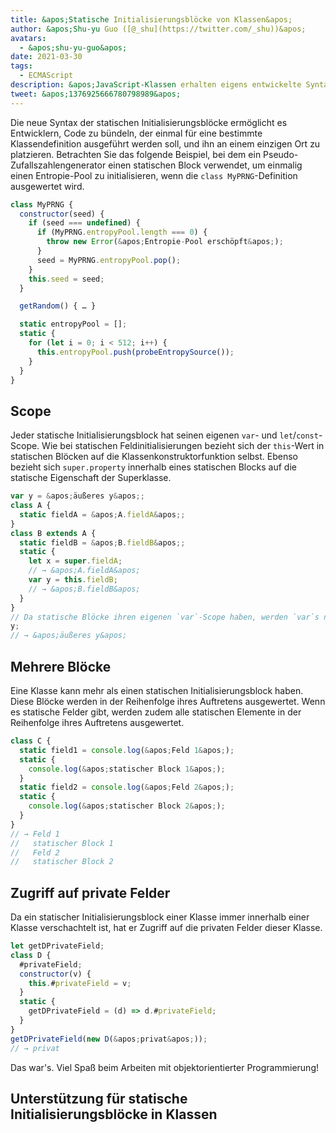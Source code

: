 ```yaml
---
title: &apos;Statische Initialisierungsblöcke von Klassen&apos;
author: &apos;Shu-yu Guo ([@_shu](https://twitter.com/_shu))&apos;
avatars:
  - &apos;shu-yu-guo&apos;
date: 2021-03-30
tags:
  - ECMAScript
description: &apos;JavaScript-Klassen erhalten eigens entwickelte Syntax für statische Initialisierung.&apos;
tweet: &apos;1376925666780798989&apos;
---
```

Die neue Syntax der statischen Initialisierungsblöcke ermöglicht es Entwicklern, Code zu bündeln, der einmal für eine bestimmte Klassendefinition ausgeführt werden soll, und ihn an einem einzigen Ort zu platzieren. Betrachten Sie das folgende Beispiel, bei dem ein Pseudo-Zufallszahlengenerator einen statischen Block verwendet, um einmalig einen Entropie-Pool zu initialisieren, wenn die `class MyPRNG`-Definition ausgewertet wird.

<!--truncate-->
```js
class MyPRNG {
  constructor(seed) {
    if (seed === undefined) {
      if (MyPRNG.entropyPool.length === 0) {
        throw new Error(&apos;Entropie-Pool erschöpft&apos;);
      }
      seed = MyPRNG.entropyPool.pop();
    }
    this.seed = seed;
  }

  getRandom() { … }

  static entropyPool = [];
  static {
    for (let i = 0; i < 512; i++) {
      this.entropyPool.push(probeEntropySource());
    }
  }
}
```

## Scope

Jeder statische Initialisierungsblock hat seinen eigenen `var`- und `let`/`const`-Scope. Wie bei statischen Feldinitialisierungen bezieht sich der `this`-Wert in statischen Blöcken auf die Klassenkonstruktorfunktion selbst. Ebenso bezieht sich `super.property` innerhalb eines statischen Blocks auf die statische Eigenschaft der Superklasse.

```js
var y = &apos;äußeres y&apos;;
class A {
  static fieldA = &apos;A.fieldA&apos;;
}
class B extends A {
  static fieldB = &apos;B.fieldB&apos;;
  static {
    let x = super.fieldA;
    // → &apos;A.fieldA&apos;
    var y = this.fieldB;
    // → &apos;B.fieldB&apos;
  }
}
// Da statische Blöcke ihren eigenen `var`-Scope haben, werden `var`s nicht gehoben!
y;
// → &apos;äußeres y&apos;
```

## Mehrere Blöcke

Eine Klasse kann mehr als einen statischen Initialisierungsblock haben. Diese Blöcke werden in der Reihenfolge ihres Auftretens ausgewertet. Wenn es statische Felder gibt, werden zudem alle statischen Elemente in der Reihenfolge ihres Auftretens ausgewertet.

```js
class C {
  static field1 = console.log(&apos;Feld 1&apos;);
  static {
    console.log(&apos;statischer Block 1&apos;);
  }
  static field2 = console.log(&apos;Feld 2&apos;);
  static {
    console.log(&apos;statischer Block 2&apos;);
  }
}
// → Feld 1
//   statischer Block 1
//   Feld 2
//   statischer Block 2
```

## Zugriff auf private Felder

Da ein statischer Initialisierungsblock einer Klasse immer innerhalb einer Klasse verschachtelt ist, hat er Zugriff auf die privaten Felder dieser Klasse.

```js
let getDPrivateField;
class D {
  #privateField;
  constructor(v) {
    this.#privateField = v;
  }
  static {
    getDPrivateField = (d) => d.#privateField;
  }
}
getDPrivateField(new D(&apos;privat&apos;));
// → privat
```

Das war's. Viel Spaß beim Arbeiten mit objektorientierter Programmierung!

## Unterstützung für statische Initialisierungsblöcke in Klassen

<feature-support chrome="91 https://bugs.chromium.org/p/v8/issues/detail?id=11375"
                 firefox="no"
                 safari="no"
                 nodejs="no"
                 babel="yes https://babeljs.io/docs/en/babel-plugin-proposal-class-static-block"></feature-support>
